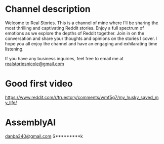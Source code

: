 # Channel description
Welcome to Real Stories. 
This is a channel of mine where I'll be sharing the most
thrilling and captivating Reddit stories.
Enjoy a full spectrum of emotions as we
explore the depths of Reddit together.
Join in on the conversation and share
your thoughts and opinions on the
stories I cover. 
I hope you all enjoy the channel and have an engaging and
exhilarating time listening.

If you have any business inquiries, feel free to email me at realstoriesnicole@gmail.com

# Good first video
https://www.reddit.com/r/truestory/comments/wmf5g7/my_husky_saved_my_life/

# AssemblyAI
danba340@gmail.com
S*********k

